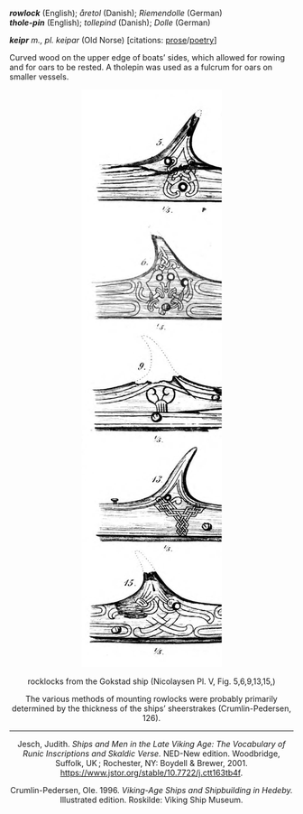 **_rowlock_** (English); _åretol_ (Danish); _Riemendolle_ (German)  
**_thole-pin_** (English); _tollepind_ (Danish); _Dolle_ (German)

_**keipr** m., pl. keipar_ (Old Norse) [citations: [prose](https://onp.ku.dk/onp/onp.php?o42936)/[poetry](https://lexiconpoeticum.org/m.php?p=lemma&i=44158)]  

Curved wood on the upper edge of boats’ sides, which allowed for rowing and for oars to be rested. A tholepin was used as a fulcrum for oars on smaller vessels. 

<div align="center">
  
  ![rowlocks from Gokstad ship](../images/Rowlocks_Gokstad.png)
  
  rocklocks from the Gokstad ship (Nicolaysen Pl. V, Fig. 5,6,9,13,15,)

The various methods of mounting rowlocks were probably primarily determined by the thickness of the ships’ sheerstrakes (Crumlin-Pedersen, 126). 

---
Jesch, Judith. _Ships and Men in the Late Viking Age: The Vocabulary of Runic Inscriptions and Skaldic Verse._ NED-New edition. Woodbridge, Suffolk, UK ; Rochester, NY: 
Boydell & Brewer, 2001. https://www.jstor.org/stable/10.7722/j.ctt163tb4f.

Crumlin-Pedersen, Ole. 1996. _Viking-Age Ships and Shipbuilding in Hedeby._ Illustrated edition. Roskilde: Viking Ship Museum.
